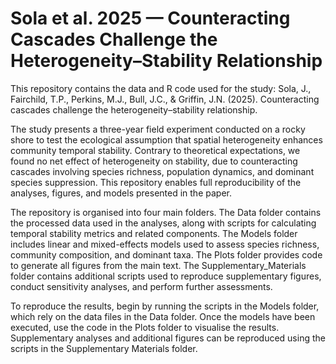 # Sola et al. 2025 — Counteracting Cascades Challenge the Heterogeneity–Stability Relationship

This repository contains the data and R code used for the study:
Sola, J., Fairchild, T.P., Perkins, M.J., Bull, J.C., & Griffin, J.N. (2025). Counteracting cascades challenge the heterogeneity–stability relationship.

The study presents a three-year field experiment conducted on a rocky shore to test the ecological assumption that spatial heterogeneity enhances community temporal stability. Contrary to theoretical expectations, we found no net effect of heterogeneity on stability, due to counteracting cascades involving species richness, population dynamics, and dominant species suppression. This repository enables full reproducibility of the analyses, figures, and models presented in the paper.

The repository is organised into four main folders. The Data folder contains the processed data used in the analyses, along with scripts for calculating temporal stability metrics and related components. The Models folder includes linear and mixed-effects models used to assess species richness, community composition, and dominant taxa. The Plots folder provides code to generate all figures from the main text. The Supplementary_Materials folder contains additional scripts used to reproduce supplementary figures, conduct sensitivity analyses, and perform further assessments.

To reproduce the results, begin by running the scripts in the Models folder, which rely on the data files in the Data folder. Once the models have been executed, use the code in the Plots folder to visualise the results. Supplementary analyses and additional figures can be reproduced using the scripts in the Supplementary Materials folder.
